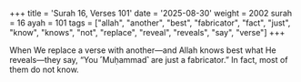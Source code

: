 +++
title = 'Surah 16, Verses 101'
date = '2025-08-30'
weight = 2002
surah = 16
ayah = 101
tags = ["allah", "another", "best", "fabricator", "fact", "just", "know", "knows", "not", "replace", "reveal", "reveals", "say", "verse"]
+++

When We replace a verse with another—and Allah knows best what He reveals—they say, “You ˹Muḥammad˺ are just a fabricator.” In fact, most of them do not know.